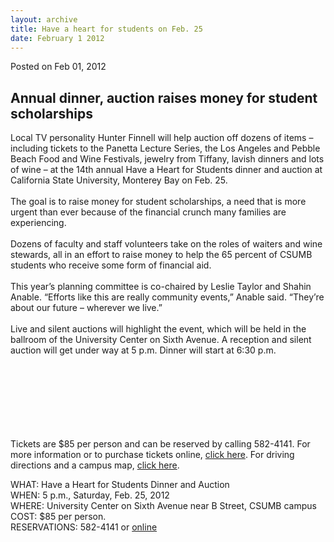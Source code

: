 ```yaml
---
layout: archive
title: Have a heart for students on Feb. 25
date: February 1 2012
---
```





<span class="date">Posted on Feb 01, 2012    </span>
<h2>Annual dinner, auction raises money&#xA0;for student
scholarships</h2>
<p>Local TV personality Hunter Finnell will help auction off dozens
of items &#x2013; including tickets to the Panetta Lecture Series, the Los
Angeles and Pebble Beach Food and Wine Festivals, jewelry from
Tiffany, lavish dinners and lots of wine &#x2013; at the 14th annual Have
a Heart for Students dinner and auction at California State
University, Monterey Bay on Feb. 25.<br>
<br>
The goal is to raise money for student scholarships, a need that is
more urgent than ever because of the financial crunch many families
are experiencing.<br>
<br>
Dozens of faculty and staff volunteers take on the roles of waiters
and wine stewards, all in an effort to raise money to help the 65
percent of CSUMB students who receive some form of financial
aid.<br>
<br>
This year&#x2019;s planning committee is co-chaired by Leslie Taylor and
Shahin Anable. &#x201C;Efforts like this are really community events,&#x201D;
Anable said. &#x201C;They&#x2019;re about our future &#x2013; wherever we live.&#x201D;<br>
<br>
Live and silent auctions will highlight the event, which will be
held in the ballroom of the University Center on Sixth Avenue. A
reception and silent auction will get under way at 5 p.m. Dinner
will start at 6:30 p.m.</br></br></br></br></br></br></br></br></p>
<p>Tickets are $85 per person and can be reserved by calling
582-4141. For more information or to purchase tickets online,
<a href="http://csumb.edu/heart" rel="nofollow">click here</a>. For
driving directions and a campus map, <a href="http://csumb.edu/map" rel="nofollow">click here</a>.</p>
<p>WHAT: Have a Heart for Students Dinner and Auction<br>
WHEN: 5 p.m., Saturday, Feb. 25, 2012<br>
WHERE: University Center on Sixth Avenue near B Street, CSUMB
campus<br>
COST: $85 per person.<br>
RESERVATIONS: 582-4141 or <a href="http://csumb.edu/heart" rel="nofollow">online</a><br>
&#xA0;</br></br></br></br></br></p>





